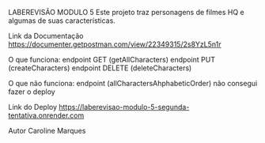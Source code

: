 LABEREVISÃO MODULO 5
Este projeto traz personagens de filmes HQ e algumas de suas características.

Link da Documentação
https://documenter.getpostman.com/view/22349315/2s8YzL5n1r

O que funciona:
endpoint GET (getAllCharacters)
endpoint PUT (createCharacters)
endpoint DELETE (deleteCharacters)

O que não funciona:
endpoint (allCharactersAhphabeticOrder)
não consegui fazer o deploy

Link do Deploy
https://laberevisao-modulo-5-segunda-tentativa.onrender.com


Autor
Caroline Marques
